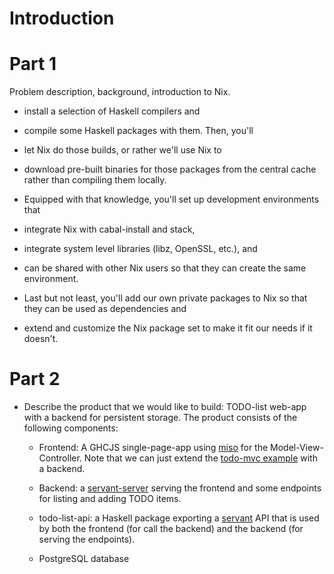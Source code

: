 Introduction
============



Part 1
======

Problem description, background, introduction to Nix.

* install a selection of Haskell compilers and

* compile some Haskell packages with them. Then, you'll

* let Nix do those builds, or rather we'll use Nix to

* download pre-built binaries for those packages from the central cache rather
  than compiling them locally.

* Equipped with that knowledge, you'll set up development environments that

* integrate Nix with cabal-install and stack,

* integrate system level libraries (libz, OpenSSL, etc.), and

* can be shared with other Nix users so that they can create the same
  environment.

* Last but not least, you'll add our own private packages to Nix so that they
  can be used as dependencies and

* extend and customize the Nix package set to make it fit our needs if it
  doesn't.


Part 2
======

* Describe the product that we would like to build: TODO-list web-app with a
  backend for persistent storage. The product consists of the following
  components:

  * Frontend: A GHCJS single-page-app using [miso] for the
    Model-View-Controller.  Note that we can just extend the [todo-mvc example]
    with a backend.

  * Backend: a [servant-server] serving the frontend and some endpoints for
    listing and adding TODO items.

  * todo-list-api: a Haskell package exporting a [servant] API that is used by
    both the frontend (for call the backend) and the backend (for serving the
    endpoints).

  * PostgreSQL database


[miso]: https://haskell-miso.org/
[todo-mvc example]: https://todo-mvc.haskell-miso.org/
[servant-server]: http://hackage.haskell.org/package/servant-server
[servant]: http://hackage.haskell.org/package/servant
